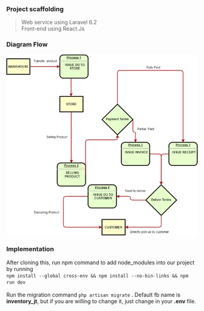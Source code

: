 ### Project scaffolding
> Web service using Laravel 6.2 </br>
> Front-end using React.Js

### Diagram Flow
![Diagram Flow](/docs/FlowChartInventJT.png)

### Implementation
After cloning this, run npm command to add node_modules into our project by running </br>
`npm install --global cross-env && npm install --no-bin-links && npm run dev`
</br> </br>
Run the migration command
`php artisan migrate` . Default fb name is **inventory_jt**, but if you are willing to change it, just change in your **.env** file.
